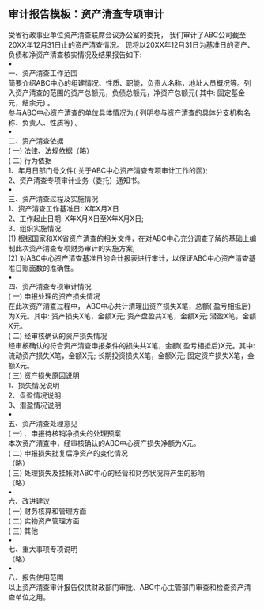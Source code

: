 ## 审计报告模板：资产清查专项审计


受省行政事业单位资产清查联席会议办公室的委托， 我们审计了ABC公司截至20XX年12月31日止的资产清查情况。 现将以20XX年12月31日为基准日的资产、负债和净资产清查核实情况及结果报告如下:  
•  
一、资产清查工作范围  
简要介绍ABC中心的组建情况、性质、职能，负责人名称，地址人员概况等。列入资产清查的范围的资产总额元，负债总额元，净资产总额元( 其中: 固定基金元，结余元) 。  
参与ABC中心资产清查的单位具体情况为:( 列明参与资产清查的具体分支机构名称、负责人、性质等) 。  
•  
二、资产清查依据  
( 一) 法律、法规依据（略）  
( 二) 行为依据  
1、年月日部门号文件( 关于ABC中心资产清查专项审计工作的函);  
2、资产清查专项审计业务（委托）通知书。  
•  
三、资产清查过程及实施情况  
1、资产清查工作基准日: X年X月X日  
2、工作起止日期: X年X月X日至X年X月X日;  
3、组织实施情况:  
(1) 根据国家和XX省资产清查的相关文件，在对ABC中心充分调查了解的基础上编制此次资产清查专项财务审计的实施方案;  
(2) 对ABC中心资产清查基准日的会计报表进行审计，以保证ABC中心资产清查基准日账面数的准确性。  
•  
四、资产清查专项审计情况  
( 一) 申报处理的资产损失情况  
在此次资产清查过程中， ABC中心共计清理出资产损失X笔，总额( 盈亏相抵后) 为X元。其中: 资产损失X笔，金额X元; 资产盘盈共X笔，金额X元; 潜盈X笔，金额X元。  
( 二) 经审核确认的资产损失情况  
经审核确认的符合资产清查申报条件的损失共X笔，金额( 盈亏相抵后)X元。其中: 流动资产损失X笔，金额X元; 长期投资损失X笔，金额X元; 固定资产损失X笔，金额X元。  
( 三) 资产损失原因说明  
1、损失情况说明  
2、盘盈情况说明  
3、潜盈情况说明  
•  
五、资产清查处理意见  
( 一) 、申报待核销净损失的处理预案  
本次资产清查中，经审核确认的ABC中心资产损失净额为X元。  
( 二) 申报损失批复后净资产的变化情况  
（略）  
( 三) 处理损失及挂帐对ABC中心的经营和财务状况将产生的影响  
（略）  
•  
六、改进建议  
( 一) 财务核算和管理方面  
( 二) 实物资产管理方面  
( 三) 其他  
•  
七、重大事项专项说明  
（略）  
•  
八、报告使用范围  
以上资产清查审计报告仅供财政部门审批、ABC中心主管部门审查和检查资产清查单位之用。  

